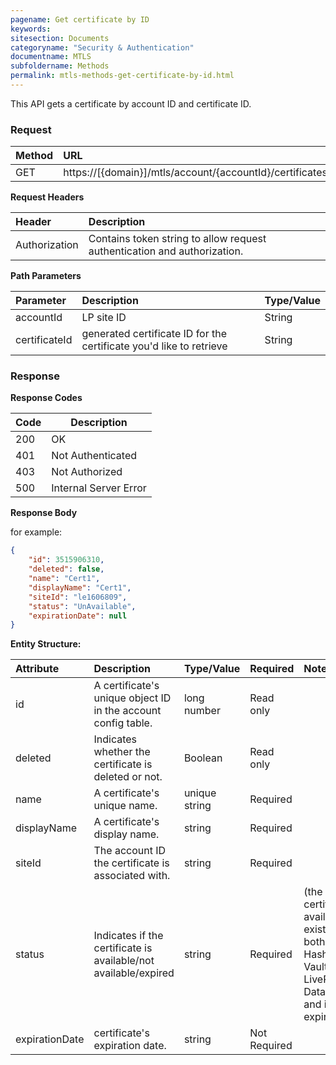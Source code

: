 ```yaml
---
pagename: Get certificate by ID
keywords:
sitesection: Documents
categoryname: "Security & Authentication"
documentname: MTLS
subfoldername: Methods
permalink: mtls-methods-get-certificate-by-id.html
---
```


This API gets a certificate by account ID and certificate ID.

### Request

|Method|      URL|
|:--------  |:---  |
|GET|  https://[{domain}]/mtls/account/{accountId}/certificates/{certificateId} |

**Request Headers**

|Header         |Description  |
|:------|        :--------  |
|Authorization|    Contains token string to allow request authentication and authorization.  |

**Path Parameters**

|Parameter|  Description|  Type/Value |
|:------    |:--------    |:--------|
|accountId|  LP site ID |   String |
|certificateId|  generated certificate ID for the certificate you'd like to retrieve  |  String |

### Response

**Response Codes**

| Code | Description           |
|------|-----------------------|
| 200  | OK                    |
| 401  | Not Authenticated     |
| 403  | Not Authorized        |
| 500  | Internal Server Error |

**Response Body**

for example:

```JSON
{
    "id": 3515906310,
    "deleted": false,
    "name": "Cert1",
    "displayName": "Cert1",
    "siteId": "le1606809",
    "status": "UnAvailable",
    "expirationDate": null
}
```

**Entity Structure:**

| Attribute | Description  | Type/Value | Required | Notes |
| :------   | :--------    | :-------- | :--- | :--- |
| id | A certificate's unique object ID in the account config table. | long number | Read only | |
| deleted   | Indicates whether the certificate is deleted or not. | Boolean | Read only | |
| name | A certificate's unique name. | unique string | Required | |
| displayName    | A certificate's display name.  | string | Required | |
| siteId | The account ID the certificate is associated with. | string | Required | |
| status | Indicates if the certificate is available/not available/expired | string | Required | (the certificate is available if it exists at both HashiCorp Vault and LivePerson's Data Base and if isn't expired)|
| expirationDate | certificate's expiration date. | string | Not Required | |